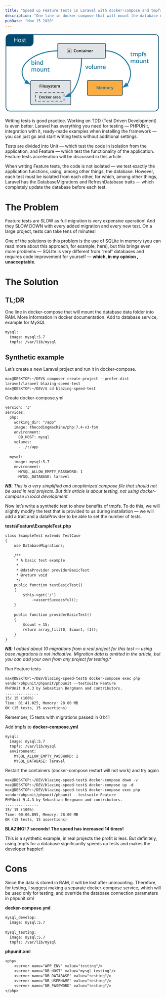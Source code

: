 ```yaml
---
title: "Speed up Feature tests in Laravel with docker-compose and tmpfs"
description: "One line in docker-compose that will mount the database data folder into RAM"
pubDate: "Nov 15 2020"
---
```

![tmpfs in Docker](./docker_tmpfs.webp)

Writing tests is good practice. Working on TDD (Test Driven Development) is even better. Laravel has everything you need for testing — PHPUNit, integration with it, ready-made examples when installing the framework — you can just go and start writing tests without additional settings.

Tests are divided into Unit — which test the code in isolation from the application, and Feature — which test the functionality of the application. Feature tests acceleration will be discussed in this article.

When writing Feature tests, the code is not isolated — we test exactly the application functions, using, among other things, the database. However, each test must be isolated from each other, for which, among other things, Laravel has the DatabaseMigrations and RefreshDatabase traits — which completely update the database before each test.

# The Problem
Feature tests are SLOW as full migration is very expensive operation! And they SLOW DOWN with every added migration and every new test. On a large project, tests can take tens of minutes!

One of the solutions to this problem is the use of SQLite in memory (you can read more about this approach, for example, here), but this brings even more problems — SQLIte is very different from “real” databases and requires code improvement for yourself — **which, in my opinion , unacceptable.**

# The Solution
## TL;DR
One line in docker-compose that will mount the database data folder into RAM. More information in docker documentation. Add to database service, example for MySQL
```
mysql:
  image: mysql:5.7
  tmpfs: /var/lib/mysql
```

## Synthetic example
Let’s create a new Laravel project and run it in docker-compose.
```
max@DESKTOP:~/DEV$ composer create-project --prefer-dist laravel/laravel blazing-speed-test
max@DESKTOP:~/DEV/$ cd blazing-speed-test
```
Create docker-compose.yml
```
version: '3'
services:
  php:
    working_dir: "/app"
    image: thecodingmachine/php:7.4-v3-fpm
    environment:
      DB_HOST: mysql
    volumes:
      - ./:/app

  mysql:
    image: mysql:5.7
    environment:
      MYSQL_ALLOW_EMPTY_PASSWORD: 1
      MYSQL_DATABASE: laravel
```

***NB**: This is a very simplified and unoptimized compose file that should not be used in real projects. But this article is about testing, not using docker-compose in local development.*

Now let’s write a synthetic test to show benefits of tmpfs. To do this, we will slightly modify the test that is provided to us during installation — we will add a trait and a dataProvider to be able to set the number of tests.

**tests\Feature\ExampleTest.php**
```
class ExampleTest extends TestCase
{
    use DatabaseMigrations;

    /**
     * A basic test example.
     *
     * @dataProvider providerBasicTest
     * @return void
     */
    public function testBasicTest()
    {
        $this->get('/')
            ->assertSuccessful();
    }

    public function providerBasicTest()
    {
        $count = 15;
        return array_fill(0, $count, [1]);
    }
}
```
***NB**: I added about 10 migrations from a real project for this test — using base migrations is not indicative. Migration data is omitted in the article, but you can add your own from any project for testing.**

Run Feature tests
```
max@DESKTOP:~/DEV/blazing-speed-test$ docker-compose exec php vendor/phpunit/phpunit/phpunit --testsuite Feature
PHPUnit 9.4.3 by Sebastian Bergmann and contributors.
...............
15/ 15 (100%)
Time: 01:41.025, Memory: 28.00 MB
OK (15 tests, 15 assertions)
```

Remember, 15 tests with migrations passed in 01:41

Add tmpfs to **docker-compose.yml**
```
mysql:
  image: mysql:5.7
  tmpfs: /var/lib/mysql
  environment:
    MYSQL_ALLOW_EMPTY_PASSWORD: 1
    MYSQL_DATABASE: laravel
```
Restart the containers (docker-compose restart will not work) and try again

```
max@DESKTOP:~/DEV/blazing-speed-test$ docker-compose down -v
max@DESKTOP:~/DEV/blazing-speed-test$ docker-compose up -d
max@DESKTOP:~/DEV/blazing-speed-test$ docker-compose exec php vendor/phpunit/phpunit/phpunit --testsuite Feature
PHPUnit 9.4.3 by Sebastian Bergmann and contributors.
...............
15/ 15 (100%)
Time: 00:06.895, Memory: 28.00 MB
OK (15 tests, 15 assertions)
```

**BLAZING! 7 seconds! The speed has increased 14 times!**

This is a synthetic example, in real projects the profit is less. But definitely, using tmpfs for a database significantly speeds up tests and makes the developer happier!

# Cons
Since the data is stored in RAM, it will be lost after unmounting. Therefore, for testing, I suggest making a separate docker-compose service, which will be used only for testing, and override the database connection parameters in phpunit.xml

**docker-compose.yml**
```
mysql_develop:
  image: mysql:5.7

mysql_testing:
  image: mysql:5.7
  tmpfs: /var/lib/mysql
```

**phpunit.xml**
```
<php>
    <server name="APP_ENV" value="testing"/>
    <server name="DB_HOST" value="mysql_testing"/>
    <server name="DB_DATABASE" value="testing"/>
    <server name="DB_USERNAME" value="testing"/>
    <server name="DB_PASSWORD" value="testing"/>
</php>
```